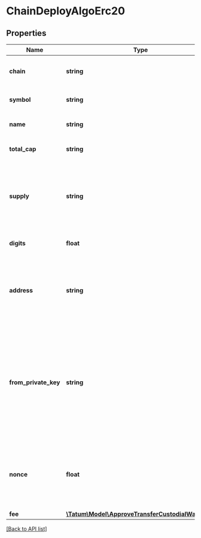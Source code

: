 # ChainDeployAlgoErc20

## Properties

Name | Type | Description | Notes
------------ | ------------- | ------------- | -------------
**chain** | **string** | The blockchain to work with |
**symbol** | **string** | Symbol of the ERC20 token |
**name** | **string** | Name of the ERC20 token |
**total_cap** | **string** | Max supply of ERC20 token. | [optional]
**supply** | **string** | Initial supply of ERC20 token. If totalCap is not defined, this will be the total cap. |
**digits** | **float** | Number of decimal points |
**address** | **string** | Address on Ethereum blockchain, where all created ERC20 tokens will be transferred. |
**from_private_key** | **string** | Private key of Ethereum account address, from which the fee for the deployment of ERC20 will be paid. Private key, or signature Id must be present. |
**nonce** | **float** | The nonce to be set to the transaction; if not present, the last known nonce will be used | [optional]
**fee** | [**\Tatum\Model\ApproveTransferCustodialWalletFee**](ApproveTransferCustodialWalletFee.md) |  | [optional]

[[Back to API list]](../../README.md#api-endpoints)
